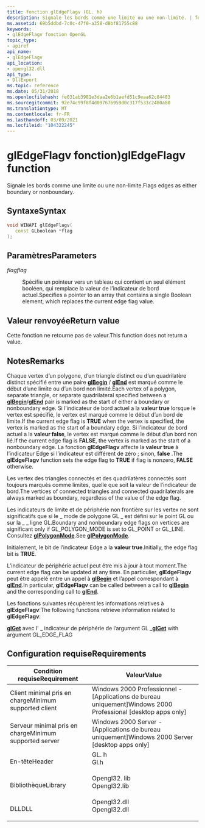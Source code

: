 ```yaml
---
title: fonction glEdgeFlagv (GL. h)
description: Signale les bords comme une limite ou une non-limite. | fonction glEdgeFlagv (GL. h)
ms.assetid: 69b5ddbd-7c0c-47f0-a358-d8bf81755c88
keywords:
- glEdgeFlagv fonction OpenGL
topic_type:
- apiref
api_name:
- glEdgeFlagv
api_location:
- opengl32.dll
api_type:
- DllExport
ms.topic: reference
ms.date: 05/31/2018
ms.openlocfilehash: fe031ab3981e3daa2e6b1aefd51c9eaa62c84483
ms.sourcegitcommit: 92e74c99f8f4d097676959d0c317f533c2400a80
ms.translationtype: MT
ms.contentlocale: fr-FR
ms.lasthandoff: 03/09/2021
ms.locfileid: "104322245"
---
```

# <a name="gledgeflagv-function"></a><span data-ttu-id="94dd2-105">glEdgeFlagv fonction)</span><span class="sxs-lookup"><span data-stu-id="94dd2-105">glEdgeFlagv function</span></span>

<span data-ttu-id="94dd2-106">Signale les bords comme une limite ou une non-limite.</span><span class="sxs-lookup"><span data-stu-id="94dd2-106">Flags edges as either boundary or nonboundary.</span></span>

## <a name="syntax"></a><span data-ttu-id="94dd2-107">Syntaxe</span><span class="sxs-lookup"><span data-stu-id="94dd2-107">Syntax</span></span>


```C++
void WINAPI glEdgeFlagv(
   const GLboolean *flag
);
```



## <a name="parameters"></a><span data-ttu-id="94dd2-108">Paramètres</span><span class="sxs-lookup"><span data-stu-id="94dd2-108">Parameters</span></span>

<dl> <dt>

<span data-ttu-id="94dd2-109">*flag*</span><span class="sxs-lookup"><span data-stu-id="94dd2-109">*flag*</span></span> 
</dt> <dd>

<span data-ttu-id="94dd2-110">Spécifie un pointeur vers un tableau qui contient un seul élément booléen, qui remplace la valeur de l’indicateur de bord actuel.</span><span class="sxs-lookup"><span data-stu-id="94dd2-110">Specifies a pointer to an array that contains a single Boolean element, which replaces the current edge flag value.</span></span>

</dd> </dl>

## <a name="return-value"></a><span data-ttu-id="94dd2-111">Valeur renvoyée</span><span class="sxs-lookup"><span data-stu-id="94dd2-111">Return value</span></span>

<span data-ttu-id="94dd2-112">Cette fonction ne retourne pas de valeur.</span><span class="sxs-lookup"><span data-stu-id="94dd2-112">This function does not return a value.</span></span>

## <a name="remarks"></a><span data-ttu-id="94dd2-113">Notes</span><span class="sxs-lookup"><span data-stu-id="94dd2-113">Remarks</span></span>

<span data-ttu-id="94dd2-114">Chaque vertex d’un polygone, d’un triangle distinct ou d’un quadrilatère distinct spécifié entre une paire [**glBegin**](/windows/desktop/OpenGL/glbegin) / [**glEnd**](/windows/desktop/OpenGL/glend) est marqué comme le début d’une limite ou d’un bord non limité.</span><span class="sxs-lookup"><span data-stu-id="94dd2-114">Each vertex of a polygon, separate triangle, or separate quadrilateral specified between a [**glBegin**](/windows/desktop/OpenGL/glbegin)/[**glEnd**](/windows/desktop/OpenGL/glend) pair is marked as the start of either a boundary or nonboundary edge.</span></span> <span data-ttu-id="94dd2-115">Si l’indicateur de bord actuel a la **valeur true** lorsque le vertex est spécifié, le vertex est marqué comme le début d’un bord de limite.</span><span class="sxs-lookup"><span data-stu-id="94dd2-115">If the current edge flag is **TRUE** when the vertex is specified, the vertex is marked as the start of a boundary edge.</span></span> <span data-ttu-id="94dd2-116">Si l’indicateur de bord actuel a la **valeur false**, le vertex est marqué comme le début d’un bord non lié.</span><span class="sxs-lookup"><span data-stu-id="94dd2-116">If the current edge flag is **FALSE**, the vertex is marked as the start of a nonboundary edge.</span></span> <span data-ttu-id="94dd2-117">La fonction **glEdgeFlagv** affecte la **valeur true** à l’indicateur Edge si l’indicateur est différent de zéro ; sinon, **false** .</span><span class="sxs-lookup"><span data-stu-id="94dd2-117">The **glEdgeFlagv** function sets the edge flag to **TRUE** if flag is nonzero, **FALSE** otherwise.</span></span>

<span data-ttu-id="94dd2-118">Les vertex des triangles connectés et des quadrilatères connectés sont toujours marqués comme limites, quelle que soit la valeur de l’indicateur de bord.</span><span class="sxs-lookup"><span data-stu-id="94dd2-118">The vertices of connected triangles and connected quadrilaterals are always marked as boundary, regardless of the value of the edge flag.</span></span>

<span data-ttu-id="94dd2-119">Les indicateurs de limite et de périphérie non frontière sur les vertex ne sont significatifs que si le \_ mode de polygone GL \_ est défini sur le point GL ou sur la \_ \_ ligne GL.</span><span class="sxs-lookup"><span data-stu-id="94dd2-119">Boundary and nonboundary edge flags on vertices are significant only if GL\_POLYGON\_MODE is set to GL\_POINT or GL\_LINE.</span></span> <span data-ttu-id="94dd2-120">Consultez [**glPolygonMode**](/windows/desktop/OpenGL/glpolygonmode).</span><span class="sxs-lookup"><span data-stu-id="94dd2-120">See [**glPolygonMode**](/windows/desktop/OpenGL/glpolygonmode).</span></span>

<span data-ttu-id="94dd2-121">Initialement, le bit de l’indicateur Edge a la **valeur true**.</span><span class="sxs-lookup"><span data-stu-id="94dd2-121">Initially, the edge flag bit is **TRUE**.</span></span>

<span data-ttu-id="94dd2-122">L’indicateur de périphérie actuel peut être mis à jour à tout moment.</span><span class="sxs-lookup"><span data-stu-id="94dd2-122">The current edge flag can be updated at any time.</span></span> <span data-ttu-id="94dd2-123">En particulier, **glEdgeFlagv** peut être appelé entre un appel à [**glBegin**](/windows/desktop/OpenGL/glbegin) et l’appel correspondant à [**glEnd**](/windows/desktop/OpenGL/glend).</span><span class="sxs-lookup"><span data-stu-id="94dd2-123">In particular, **glEdgeFlagv** can be called between a call to [**glBegin**](/windows/desktop/OpenGL/glbegin) and the corresponding call to [**glEnd**](/windows/desktop/OpenGL/glend).</span></span>

<span data-ttu-id="94dd2-124">Les fonctions suivantes récupèrent les informations relatives à **glEdgeFlagv**:</span><span class="sxs-lookup"><span data-stu-id="94dd2-124">The following functions retrieve information related to **glEdgeFlagv**:</span></span>

<span data-ttu-id="94dd2-125">[**glGet**](glgetbooleanv--glgetdoublev--glgetfloatv--glgetintegerv.md) avec l' \_ indicateur de périphérie de l’argument GL \_</span><span class="sxs-lookup"><span data-stu-id="94dd2-125">[**glGet**](glgetbooleanv--glgetdoublev--glgetfloatv--glgetintegerv.md) with argument GL\_EDGE\_FLAG</span></span>

## <a name="requirements"></a><span data-ttu-id="94dd2-126">Configuration requise</span><span class="sxs-lookup"><span data-stu-id="94dd2-126">Requirements</span></span>



| <span data-ttu-id="94dd2-127">Condition requise</span><span class="sxs-lookup"><span data-stu-id="94dd2-127">Requirement</span></span> | <span data-ttu-id="94dd2-128">Valeur</span><span class="sxs-lookup"><span data-stu-id="94dd2-128">Value</span></span> |
|-------------------------------------|-----------------------------------------------------------------------------------------|
| <span data-ttu-id="94dd2-129">Client minimal pris en charge</span><span class="sxs-lookup"><span data-stu-id="94dd2-129">Minimum supported client</span></span><br/> | <span data-ttu-id="94dd2-130">Windows 2000 Professionnel - \[Applications de bureau uniquement\]</span><span class="sxs-lookup"><span data-stu-id="94dd2-130">Windows 2000 Professional \[desktop apps only\]</span></span><br/>                              |
| <span data-ttu-id="94dd2-131">Serveur minimal pris en charge</span><span class="sxs-lookup"><span data-stu-id="94dd2-131">Minimum supported server</span></span><br/> | <span data-ttu-id="94dd2-132">Windows 2000 Server - \[Applications de bureau uniquement\]</span><span class="sxs-lookup"><span data-stu-id="94dd2-132">Windows 2000 Server \[desktop apps only\]</span></span><br/>                                    |
| <span data-ttu-id="94dd2-133">En-tête</span><span class="sxs-lookup"><span data-stu-id="94dd2-133">Header</span></span><br/>                   | <dl> <span data-ttu-id="94dd2-134"><dt>GL. h</dt></span><span class="sxs-lookup"><span data-stu-id="94dd2-134"><dt>Gl.h</dt></span></span> </dl>         |
| <span data-ttu-id="94dd2-135">Bibliothèque</span><span class="sxs-lookup"><span data-stu-id="94dd2-135">Library</span></span><br/>                  | <dl> <span data-ttu-id="94dd2-136"><dt>Opengl32. lib</dt></span><span class="sxs-lookup"><span data-stu-id="94dd2-136"><dt>Opengl32.lib</dt></span></span> </dl> |
| <span data-ttu-id="94dd2-137">DLL</span><span class="sxs-lookup"><span data-stu-id="94dd2-137">DLL</span></span><br/>                      | <dl> <span data-ttu-id="94dd2-138"><dt>Opengl32.dll</dt></span><span class="sxs-lookup"><span data-stu-id="94dd2-138"><dt>Opengl32.dll</dt></span></span> </dl> |



 

